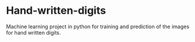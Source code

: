 # Hand-written-digits
Machine learning project in python for training and prediction of the images for hand written digits.

